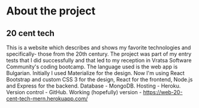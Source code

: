 # About the project
## 20 cent tech

This is a website which describes and shows my favorite technologies and specifically- those from the 20th century.
The project was part of my entry tests that I did successfully and that led to my reception in Vratsa Software Community's coding bootcamp.
The language used is the web app is Bulgarian.
Initially I used Materialize for the design.
Now I'm using React Bootstrap and custom CSS 3 for the design, React for the frontend, Node.js and Express for the backend.
Database - MongoDB.
Hosting - Heroku.
Version control - GitHub. Working (hopefully) version - https://web-20-cent-tech-mern.herokuapp.com/
